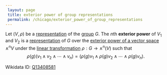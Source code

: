 ```yaml
---
 layout: page
 title: exterior power of group representations
 permalink: /chicago/exterior_power_of_group_representations
---
```

Let $(V,\rho)$ be a [representation](https://defsmath.github.io/DefsMath/group_representation) of the [group](https://defsmath.github.io/DefsMath/group) $G$. The $n$th **exterior power** of $V_1$ and $V_2$ is a [representation](https://defsmath.github.io/DefsMath/#####################representation) of $G$ over the [exterior power of a vector space](https://defsmath.github.io/DefsMath/exterior_power_of_a_vector_space) $\wedge^nV$ under the [linear transformation](https://defsmath.github.io/DefsMath/linear_transformation) $\rho:G\to \wedge^n(V)$ such that $$\rho(g)(v_1\wedge v_2\wedge \cdots \wedge v_n) = (\rho(g)v_1\wedge \rho(g)v_2\wedge\cdots\wedge\rho(g)v_n).$$

Wikidata ID: [Q13408581](https://www.wikidata.org/wiki/Q13408581)